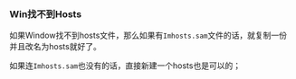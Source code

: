 ### Win找不到Hosts

如果Window找不到hosts文件，那么如果有`Imhosts.sam`文件的话，就复制一份并且改名为hosts就好了。

如果连`Imhosts.sam`也没有的话，直接新建一个hosts也是可以的；